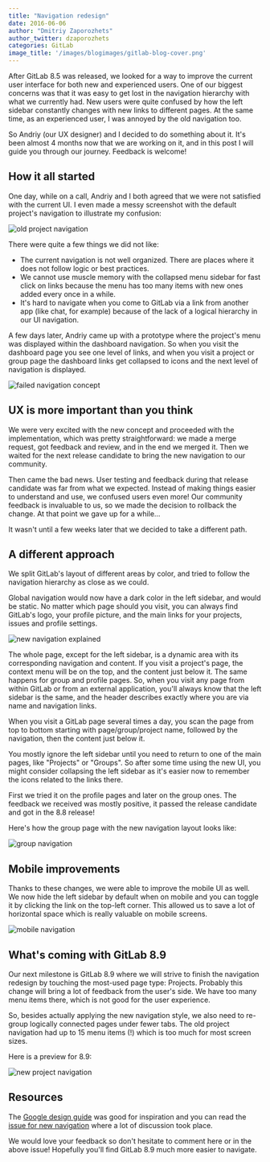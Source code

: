 ```yaml
---
title: "Navigation redesign"
date: 2016-06-06
author: "Dmitriy Zaporozhets"
author_twitter: dzaporozhets
categories: GitLab
image_title: '/images/blogimages/gitlab-blog-cover.png'
---
```


After GitLab 8.5 was released, we looked for a way to improve the current user
interface for both new and experienced users. One of our biggest concerns was
that it was easy to get lost in the navigation hierarchy with what we currently
had. New users were quite confused by how the left sidebar constantly changes
with new links to different pages. At the same time, as an experienced user, I was
annoyed by the old navigation too.

So Andriy (our UX designer) and I decided to do something about it. It's been
almost 4 months now that we are working on it, and in this post I will guide you
through our journey. Feedback is welcome!

<!--more-->

## How it all started

One day, while on a call, Andriy and I both agreed that we were not satisfied
with the current UI. I even made a messy screenshot with the default project's
navigation to illustrate my confusion:

![old project navigation](/images/navigation-redesign/old-pr-nav.png)

There were quite a few things we did not like:

- The current navigation is not well organized. There are places where it does
  not follow logic or best practices.
- We cannot use muscle memory with the collapsed menu sidebar for fast click
  on links because the menu has too many items with new ones added every once
  in a while.
- It's hard to navigate when you come to GitLab via a link from another app
  (like chat, for example) because of the lack of a logical hierarchy in our UI
  navigation.

A few days later, Andriy came up with a prototype where the project's menu was
displayed within the dashboard navigation. So when you visit the dashboard
page you see one level of links, and when you visit a project or group page
the dashboard links get collapsed to icons and the next level of navigation
is displayed.

![failed navigation concept](/images/navigation-redesign/concept1.png)

## UX is more important than you think

We were very excited with the new concept and proceeded with the implementation,
which was pretty straightforward: we made a merge request, got feedback and review,
and in the end we merged it. Then we waited for the next release candidate to
bring the new navigation to our community.

Then came the bad news. User testing and feedback during that release candidate
was far from what we expected. Instead of making things easier to understand and
use, we confused users even more! Our community feedback is invaluable to us,
so we made the decision to rollback the change. At that point we gave up for a
while...

It wasn't until a few weeks later that we decided to take a different path.

## A different approach

We split GitLab's layout of different areas by color, and tried to follow the
navigation hierarchy as close as we could.

Global navigation would now have a dark color in the left sidebar, and would be
static. No matter which page should you visit, you can always find GitLab's logo,
your profile picture, and the main links for your projects, issues and profile
settings.

![new navigation explained](/images/navigation-redesign/nav-exp.png)

The whole page, except for the left sidebar, is a dynamic area with its
corresponding navigation and content. If you visit a project's page, the context
menu will be on the top, and the content just below it. The same happens for
group and profile pages. So, when you visit any page from within GitLab or
from an external application, you'll always know that the left sidebar is the
same, and the header describes exactly where you are via name and navigation
links.

When you visit a GitLab page several times a day, you scan the page from top to
bottom starting with page/group/project name, followed by the navigation, then
the content just below it.

You mostly ignore the left sidebar until you need to return to one of the main
pages, like "Projects" or "Groups". So after some time using the new UI, you
might consider collapsing the left sidebar as it's easier now to remember the
icons related to the links there.

First we tried it on the profile pages and later on the group ones. The feedback
we received was mostly positive, it passed the release candidate and got in the
8.8 release!

Here's how the group page with the new navigation layout looks like:

![group navigation](/images/navigation-redesign/group-nav.png)

## Mobile improvements

Thanks to these changes, we were able to improve the mobile UI as well. We now
hide the left sidebar by default when on mobile and you can toggle it by clicking
the link on the top-left corner. This allowed us to save a lot of horizontal
space which is really valuable on mobile screens.

![mobile navigation](/images/navigation-redesign/mobile.png)

## What's coming with GitLab 8.9

Our next milestone is GitLab 8.9 where we will strive to finish the navigation
redesign by touching the most-used page type: Projects. Probably this change
will bring a lot of feedback from the user's side. We have too many menu items
there, which is not good for the user experience.

So, besides actually applying the new navigation style, we also need to re-group
logically connected pages under fewer tabs. The old project navigation had up
to 15 menu items (!) which is too much for most screen sizes.

Here is a preview for 8.9:

![new project navigation](/images/navigation-redesign/project.png)

## Resources

The [Google design guide][gdesign] was good for inspiration and you can read
the [issue for new navigation][issue] where a lot of discussion took place.

We would love your feedback so don't hesitate to comment here or in the above
issue! Hopefully you'll find GitLab 8.9 much more easier to navigate.

[gdesign]: https://www.google.com/design/spec/components/tabs.html#tabs-types-of-tabs
[issue]: https://gitlab.com/gitlab-org/gitlab-ce/issues/14838
